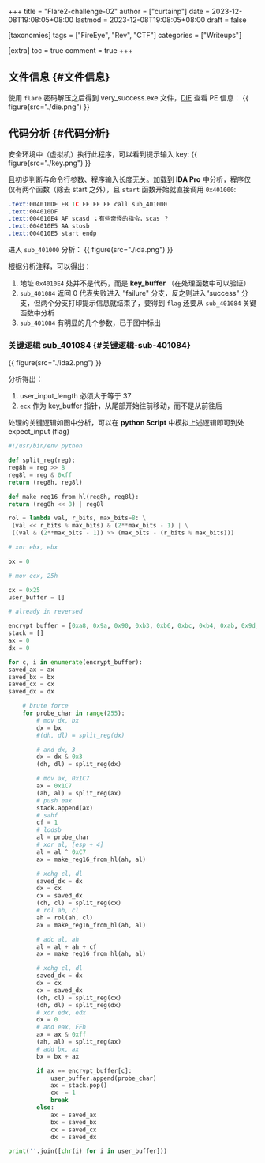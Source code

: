 +++
title = "Flare2-challenge-02"
author = ["curtainp"]
date = 2023-12-08T19:08:05+08:00
lastmod = 2023-12-08T19:08:05+08:00
draft = false

[taxonomies]
tags = ["FireEye", "Rev", "CTF"]
categories = ["Writeups"]

[extra]
toc = true
comment = true
+++

## 文件信息 {#文件信息}

使用 `flare` 密码解压之后得到 very_success.exe 文件，[DIE](https://github.com/horsicq/Detect-It-Easy) 查看 PE 信息：
{{ figure(src="./die.png") }}

## 代码分析 {#代码分析}

安全环境中（虚拟机）执行此程序，可以看到提示输入 key:
{{ figure(src="./key.png") }}

且初步判断与命令行参数、程序输入长度无关。加载到 **IDA Pro** 中分析，程序仅仅有两个函数（除去 start 之外），且 `start` 函数开始就直接调用 `0x401000`:

```asm
.text:004010DF E8 1C FF FF FF call sub_401000
.text:004010DF
.text:004010E4 AF scasd ；有些奇怪的指令，scas ？
.text:004010E5 AA stosb
.text:004010E5 start endp
```

进入 `sub_401000` 分析：
{{ figure(src="./ida.png") }}

根据分析注释，可以得出：

1.  地址 `0x4010E4` 处并不是代码，而是 **key_buffer** （在处理函数中可以验证）
2.  `sub_401084` 返回 0 代表失败进入 ”failure" 分支，反之则进入“success" 分支，但两个分支打印提示信息就结束了，要得到 `flag` 还要从 `sub_401084` 关键函数中分析
3.  `sub_401084` 有明显的几个参数，已于图中标出

### 关键逻辑 sub_401084 {#关键逻辑-sub-401084}

{{ figure(src="./ida2.png") }}

分析得出：

1.  user_input_length 必须大于等于 37
2.  `ecx` 作为 key_buffer 指针，从尾部开始往前移动，而不是从前往后

处理的关键逻辑如图中分析，可以在 **python Script** 中模拟上述逻辑即可到处 expect_input (flag)

```python
#!/usr/bin/env python

def split_reg(reg):
reg8h = reg >> 8
reg8l = reg & 0xff
return (reg8h, reg8l)

def make_reg16_from_hl(reg8h, reg8l):
return (reg8h << 8) | reg8l

rol = lambda val, r_bits, max_bits=8: \
 (val << r_bits % max_bits) & (2**max_bits - 1) | \
 ((val & (2**max_bits - 1)) >> (max_bits - (r_bits % max_bits)))

# xor ebx, ebx

bx = 0

# mov ecx, 25h

cx = 0x25
user_buffer = []

# already in reversed

encrypt_buffer = [0xa8, 0x9a, 0x90, 0xb3, 0xb6, 0xbc, 0xb4, 0xab, 0x9d, 0xae, 0xf9, 0xb8, 0x9d, 0xb8, 0xaf, 0xba, 0xa5, 0xa5, 0xba, 0x9a, 0xbc, 0xb0, 0xa7, 0xc0, 0x8a, 0xaa, 0xae, 0xaf, 0xba, 0xa4, 0xec, 0xaa, 0xae, 0xeb, 0xad, 0xaa, 0xaf]
stack = []
ax = 0
dx = 0

for c, i in enumerate(encrypt_buffer):
saved_ax = ax
saved_bx = bx
saved_cx = cx
saved_dx = dx

    # brute force
    for probe_char in range(255):
        # mov dx, bx
        dx = bx
        #(dh, dl) = split_reg(dx)

        # and dx, 3
        dx = dx & 0x3
        (dh, dl) = split_reg(dx)

        # mov ax, 0x1C7
        ax = 0x1C7
        (ah, al) = split_reg(ax)
        # push eax
        stack.append(ax)
        # sahf
        cf = 1
        # lodsb
        al = probe_char
        # xor al, [esp + 4]
        al = al ^ 0xC7
        ax = make_reg16_from_hl(ah, al)

        # xchg cl, dl
        saved_dx = dx
        dx = cx
        cx = saved_dx
        (ch, cl) = split_reg(cx)
        # rol ah, cl
        ah = rol(ah, cl)
        ax = make_reg16_from_hl(ah, al)

        # adc al, ah
        al = al + ah + cf
        ax = make_reg16_from_hl(ah, al)

        # xchg cl, dl
        saved_dx = dx
        dx = cx
        cx = saved_dx
        (ch, cl) = split_reg(cx)
        (dh, dl) = split_reg(dx)
        # xor edx, edx
        dx = 0
        # and eax, FFh
        ax = ax & 0xff
        (ah, al) = split_reg(ax)
        # add bx, ax
        bx = bx + ax

        if ax == encrypt_buffer[c]:
            user_buffer.append(probe_char)
            ax = stack.pop()
            cx -= 1
            break
        else:
            ax = saved_ax
            bx = saved_bx
            cx = saved_cx
            dx = saved_dx

print(''.join([chr(i) for i in user_buffer]))
```
